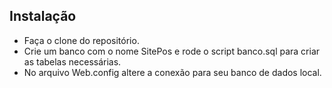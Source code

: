 ## Instalação

- Faça o clone do repositório.
- Crie um banco com o nome SitePos e rode o script banco.sql para criar as tabelas necessárias.
- No arquivo Web.config altere a conexão para seu banco de dados local.